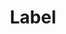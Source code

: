 ---
title: Label
description: Renders an accessible label associated with controls.
icon: i-ph-triangle-thin
version: 0
root: true
---